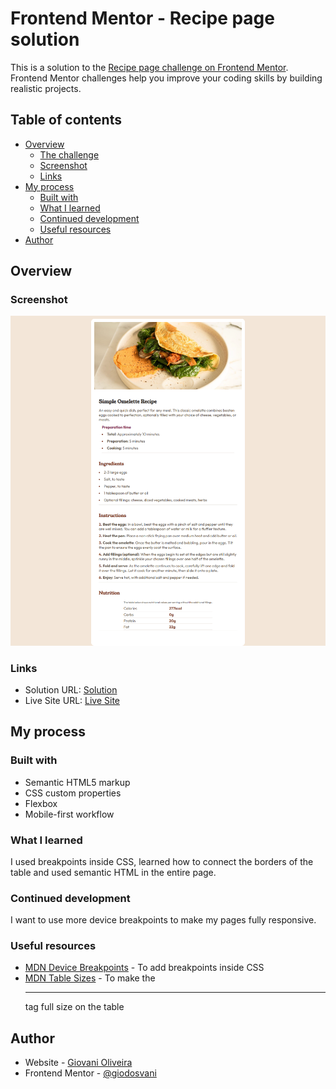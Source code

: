 # Frontend Mentor - Recipe page solution

This is a solution to the [Recipe page challenge on Frontend Mentor](https://www.frontendmentor.io/challenges/recipe-page-KiTsR8QQKm). Frontend Mentor challenges help you improve your coding skills by building realistic projects. 

## Table of contents

- [Overview](#overview)
  - [The challenge](#the-challenge)
  - [Screenshot](#screenshot)
  - [Links](#links)
- [My process](#my-process)
  - [Built with](#built-with)
  - [What I learned](#what-i-learned)
  - [Continued development](#continued-development)
  - [Useful resources](#useful-resources)
- [Author](#author)


## Overview

### Screenshot

![](./screenshot.png)

### Links

- Solution URL: [Solution](https://www.frontendmentor.io/solutions/responsive-recipe-page-using-device-breakpoints-e333-0JMBb)
- Live Site URL: [Live Site](https://giodosvani.github.io/recipe-page-main-frontendmentor)

## My process

### Built with

- Semantic HTML5 markup
- CSS custom properties
- Flexbox
- Mobile-first workflow

### What I learned

I used breakpoints inside CSS, learned how to connect the borders of the table and used semantic HTML in the entire page. 

### Continued development

I want to use more device breakpoints to make my pages fully responsive.

### Useful resources

- [MDN Device Breakpoints](https://www.w3schools.com/howto/howto_css_media_query_breakpoints.asp) - To add breakpoints inside CSS
- [MDN Table Sizes](https://www.w3schools.com/html/html_table_sizes.asp) - To make the <hr> tag full size on the table


## Author

- Website - [Giovani Oliveira](https://giodosvani.dev.br)
- Frontend Mentor - [@giodosvani](https://www.frontendmentor.io/profile/giodosvani)
